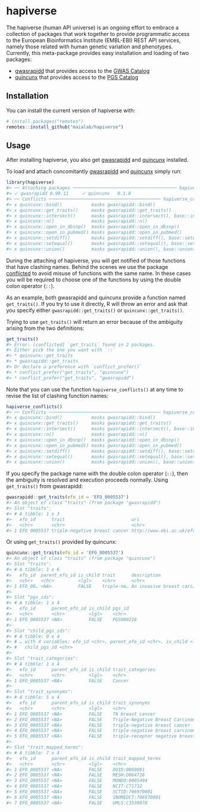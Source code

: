 
<!-- README.md is generated from README.Rmd. Please edit that file -->

# hapiverse

<!-- badges: start -->
<!-- badges: end -->

The hapiverse (human API universe) is an ongoing effort to embrace a
collection of packages that work together to provide programmatic access
to the European Bioinformatics Institute (EMBL-EBI) REST API services,
namely those related with human genetic variation and phenotypes.
Currently, this meta-package provides easy installation and loading of
two packages:

-   [gwasrapidd](https://github.com/ramiromagno/gwasrapidd) that
    provides access to the [GWAS Catalog](https://www.ebi.ac.uk/gwas/)
-   [quincunx](https://github.com/maialab/quincunx) that provides access
    to the [PGS Catalog](https://www.pgscatalog.org/)

## Installation

You can install the current version of hapiverse with:

``` r
# install.packages("remotes")
remotes::install_github("maialab/hapiverse")
```

## Usage

After installing hapiverse, you also get
[gwasrapidd](https://github.com/ramiromagno/gwasrapidd) and
[quincunx](https://github.com/maialab/quincunx) installed.

To load and attach concomitantly
[gwasrapidd](https://github.com/ramiromagno/gwasrapidd) and
[quincunx](https://github.com/maialab/quincunx) simply run:

``` r
library(hapiverse)
#> ── Attaching packages ─────────────────────────────────────── hapiverse 0.1.0 ──
#> ✓ gwasrapidd 0.99.11     ✓ quincunx   0.1.0
#> ── Conflicts ────────────────────────────────────────── hapiverse_conflicts() ──
#> x quincunx::bind()           masks gwasrapidd::bind()
#> x quincunx::get_traits()     masks gwasrapidd::get_traits()
#> x quincunx::intersect()      masks gwasrapidd::intersect(), base::intersect()
#> x quincunx::n()              masks gwasrapidd::n()
#> x quincunx::open_in_dbsnp()  masks gwasrapidd::open_in_dbsnp()
#> x quincunx::open_in_pubmed() masks gwasrapidd::open_in_pubmed()
#> x quincunx::setdiff()        masks gwasrapidd::setdiff(), base::setdiff()
#> x quincunx::setequal()       masks gwasrapidd::setequal(), base::setequal()
#> x quincunx::union()          masks gwasrapidd::union(), base::union()
```

During the attaching of hapiverse, you will get notified of those
functions that have clashing names. Behind the scenes we use the package
[conflicted](https://github.com/r-lib/conflicted) to avoid misuse of
functions with the same name. In these cases you will be required to
choose one of the functions by using the double colon operator (`::`).

As an example, both gwasrapidd and quincunx provide a function named
`get_traits()`. If you try to use it directly, R will throw an error and
ask that you specify either `gwasrapidd::get_traits()` or
`quincunx::get_traits()`.

Trying to use `get_traits()` will return an error because of the
ambiguity arising from the two definitions:

``` r
get_traits()
#> Error: [conflicted] `get_traits` found in 2 packages.
#> Either pick the one you want with `::` 
#> * quincunx::get_traits
#> * gwasrapidd::get_traits
#> Or declare a preference with `conflict_prefer()`
#> * conflict_prefer("get_traits", "quincunx")
#> * conflict_prefer("get_traits", "gwasrapidd")
```

Note that you can use the function `hapiverse_conflicts()` at any time
to revise the list of clashing function names:

``` r
hapiverse_conflicts()
#> ── Conflicts ────────────────────────────────────────── hapiverse_conflicts() ──
#> x quincunx::bind()           masks gwasrapidd::bind()
#> x quincunx::get_traits()     masks gwasrapidd::get_traits()
#> x quincunx::intersect()      masks gwasrapidd::intersect(), base::intersect()
#> x quincunx::n()              masks gwasrapidd::n()
#> x quincunx::open_in_dbsnp()  masks gwasrapidd::open_in_dbsnp()
#> x quincunx::open_in_pubmed() masks gwasrapidd::open_in_pubmed()
#> x quincunx::setdiff()        masks gwasrapidd::setdiff(), base::setdiff()
#> x quincunx::setequal()       masks gwasrapidd::setequal(), base::setequal()
#> x quincunx::union()          masks gwasrapidd::union(), base::union()
```

If you specify the package name with the double colon operator (`::`),
then the ambiguity is resolved and execution proceeds normally. Using
`get_traits()` from gwasrapidd:

``` r
gwasrapidd::get_traits(efo_id = 'EFO_0005537')
#> An object of class "traits" (from package "gwasrapidd")
#> Slot "traits":
#> # A tibble: 1 x 3
#>   efo_id      trait                         uri                                 
#>   <chr>       <chr>                         <chr>                               
#> 1 EFO_0005537 triple-negative breast cancer http://www.ebi.ac.uk/efo/EFO_0005537
```

Or using `get_traits()` provided by quincunx:

``` r
quincunx::get_traits(efo_id = 'EFO_0005537')
#> An object of class "traits" (from package "quincunx")
#> Slot "traits":
#> # A tibble: 1 x 6
#>   efo_id  parent_efo_id is_child trait      description              url        
#>   <chr>   <chr>         <lgl>    <chr>      <chr>                    <chr>      
#> 1 EFO_00… <NA>          FALSE    triple-ne… An invasive breast carc… http://www…
#> 
#> Slot "pgs_ids":
#> # A tibble: 1 x 4
#>   efo_id      parent_efo_id is_child pgs_id   
#>   <chr>       <chr>         <lgl>    <chr>    
#> 1 EFO_0005537 <NA>          FALSE    PGS000216
#> 
#> Slot "child_pgs_ids":
#> # A tibble: 0 x 4
#> # … with 4 variables: efo_id <chr>, parent_efo_id <chr>, is_child <lgl>,
#> #   child_pgs_id <chr>
#> 
#> Slot "trait_categories":
#> # A tibble: 1 x 4
#>   efo_id      parent_efo_id is_child trait_categories
#>   <chr>       <chr>         <lgl>    <chr>           
#> 1 EFO_0005537 <NA>          FALSE    Cancer          
#> 
#> Slot "trait_synonyms":
#> # A tibble: 5 x 4
#>   efo_id      parent_efo_id is_child trait_synonyms                        
#>   <chr>       <chr>         <lgl>    <chr>                                 
#> 1 EFO_0005537 <NA>          FALSE    TN breast cancer                      
#> 2 EFO_0005537 <NA>          FALSE    Triple-Negative Breast Carcinoma      
#> 3 EFO_0005537 <NA>          FALSE    triple-negative breast cancer         
#> 4 EFO_0005537 <NA>          FALSE    triple-negative breast carcinoma      
#> 5 EFO_0005537 <NA>          FALSE    triple-receptor negative breast cancer
#> 
#> Slot "trait_mapped_terms":
#> # A tibble: 7 x 4
#>   efo_id      parent_efo_id is_child trait_mapped_terms
#>   <chr>       <chr>         <lgl>    <chr>             
#> 1 EFO_0005537 <NA>          FALSE    DOID:0060081      
#> 2 EFO_0005537 <NA>          FALSE    MESH:D064726      
#> 3 EFO_0005537 <NA>          FALSE    MONDO:0005494     
#> 4 EFO_0005537 <NA>          FALSE    NCIT:C71732       
#> 5 EFO_0005537 <NA>          FALSE    SCTID:706970001   
#> 6 EFO_0005537 <NA>          FALSE    SNOMEDCT:706970001
#> 7 EFO_0005537 <NA>          FALSE    UMLS:C3539878
```
